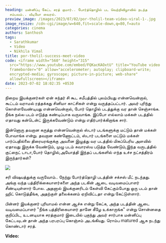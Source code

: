 ```yaml
---
heading: மன்னிப்பு கேட்ட சரத் குமார்.. போர்த்தொழில் பட வெற்றிவிழாவில் நடந்த
  சம்பவம்.. வீடியோ வைரல்.
preview_image: /images/2023/07/02/por-tholil-team-video-viral-1-.jpg
image_resize: /cdn-cgi/image/w=640,fit=scale-down,q=80,f=auto
categories: cinema
authors: Santhosh
tags:
  - Sarathkumar
  - Video
  - Nikhila Vimal
title: por-tholil-success-meet-video
code: <iframe width="560" height="315"
  src="https://www.youtube.com/embed/FQKacKAOxtU" title="YouTube video player"
  frameborder="0" allow="accelerometer; autoplay; clipboard-write;
  encrypted-media; gyroscope; picture-in-picture; web-share"
  allowfullscreen></iframe>
date: 2023-07-02 18:02:35 +0530
---
```



நிறைய இயக்குனர்கள் ஏன் சுந்தர் சி கூட சமீபத்தில் புலம்பியது என்னவென்றால், கூட்டம் வராமல் ரத்தக்கது சினிமா காட்சிகள் என்று வருத்தப்பட்டார். அவர் புரிந்து கொள்ளவேண்டியது என்னவென்றால், போர் தொழில் படத்துக்கு வர தான் செஞ்சாங்க. நீங்க நல்ல படம் எடுத்த கண்டிப்பாக வருவாங்க. இப்போ எல்லாம் மக்கள் படத்தில் எதாவது கன்டென்ட் இருக்கவேண்டும் என்று எதிர்பார்க்கிறாங்க சார்.

இன்னொரு தவறான கருத்து என்னவென்றால் ஸ்டார் படங்களுக்கு மட்டும் தான் மக்கள் போவாங்க என்று. தவறான கண்ணோட்டம், ஸ்டார் படங்களை மட்டும் மக்கள் பார்ப்பதில்லை திரையரங்குக்கு அவனை இழுத்து வர படத்தில் மிகப்பெரிய அளவில் ஏதாவது இருக்க வேண்டும், முழு படம் சுவாரஸ்ய படுத்த வேண்டும்,இந்த வருடத்தில் குட்நைட் டாடா,போர் தொழில்,அயோத்தி இந்தப் படங்களில் எந்த உச்ச நட்சத்திரம் இருந்தார்கள்?

![](/images/2023/07/02/por-tholil-team-video-viral-2-.jpg)

சரி விஷயத்துக்கு வருவோம்.. நேற்று போர்த்தொழி படத்தின் சக்சஸ் மீட் நடந்தது. அங்கு வந்த பத்திரிக்கையாளர்களை அந்த படகின் ஆடை வடிவமைப்பாளர் சீண்டியுள்ளார் போல. அதனால் இயக்குனரிடம் கேள்வி கேட்கும்போது ஒரு படம் தான் ஹிட் கொடுத்தீங்க, அதற்குள் தலைக்கனம் ஏறிவிட்டதா என்று கேட்டுள்ளார்.

பின்னர் இயக்குனர் புரியாமல் என்ன ஆச்சு என்று கேட்க, அந்த படத்தின் ஆடை வடிவமைப்பாளர் "நீங்க பத்திரிகையாளர் தானே கீழே  உக்காருங்க" என்று சொன்னதை குறிப்பிட, உடனடியாக சரத்குமார்  இடையில் புகுந்து அவர் சார்பாக மன்னிப்பு கேட்டவுடன் தான் அந்த பரபரப்பு கொஞ்சம் அடங்கியது. ரொம்ப matured ஆக நடந்து கொண்டார் சரத். 

**Video:**